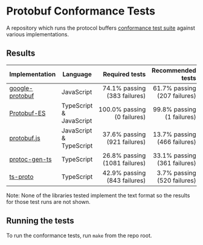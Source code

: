 # Protobuf Conformance Tests

A repository which runs the protocol buffers
[conformance test suite](https://github.com/protocolbuffers/protobuf/tree/main/conformance) against various implementations.


## Results

<!--- RESULTS-START -->
| Implementation                          | Language                | Required tests                        | Recommended tests                        | Standard plugin | 
|-----------------------------------------|-------------------------|--------------------------------------:|-----------------------------------------:|----------------:|
| [google-protobuf](impl/google-protobuf) | JavaScript              | 74.1%&nbsp;passing<br>(383&nbsp;failures) | 61.7%&nbsp;passing<br>(207&nbsp;failures) |             yes |
| [Protobuf-ES](impl/protobuf-es)         | TypeScript & JavaScript | 100.0%&nbsp;passing<br>(0&nbsp;failures)     | 99.8%&nbsp;passing<br>(1&nbsp;failures)     |             yes |
| [protobuf.js](impl/protobuf.js)         | JavaScript & TypeScript | 37.6%&nbsp;passing<br>(921&nbsp;failures)     | 13.7%&nbsp;passing<br>(466&nbsp;failures)     |              no |
| [protoc-gen-ts](impl/protoc-gen-ts)     | TypeScript              | 26.8%&nbsp;passing<br>(1081&nbsp;failures)    | 33.1%&nbsp;passing<br>(361&nbsp;failures)    |             yes |
| [ts-proto](impl/ts-proto)               | TypeScript              | 42.9%&nbsp;passing<br>(843&nbsp;failures)        | 3.7%&nbsp;passing<br>(520&nbsp;failures)        |             yes |
<!--- RESULTS-END -->

Note: None of the libraries tested implement the text format so the results for those test runs are not shown.


## Running the tests

To run the conformance tests, run `make` from the repo root.

